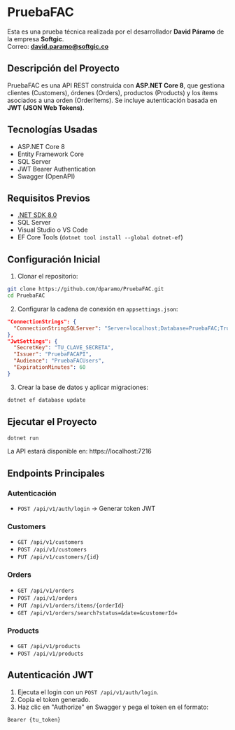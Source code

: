 
# PruebaFAC

Esta es una prueba técnica realizada por el desarrollador **David Páramo** de la empresa **Softgic**.  
Correo: **david.paramo@softgic.co**

## Descripción del Proyecto

PruebaFAC es una API REST construida con **ASP.NET Core 8**, que gestiona clientes (Customers), órdenes (Orders), productos (Products) y los ítems asociados a una orden (OrderItems). Se incluye autenticación basada en **JWT (JSON Web Tokens)**.

## Tecnologías Usadas

- ASP.NET Core 8
- Entity Framework Core
- SQL Server
- JWT Bearer Authentication
- Swagger (OpenAPI)

## Requisitos Previos

- [.NET SDK 8.0](https://dotnet.microsoft.com/download)
- SQL Server
- Visual Studio o VS Code
- EF Core Tools (`dotnet tool install --global dotnet-ef`)

## Configuración Inicial

1. Clonar el repositorio:

```bash
git clone https://github.com/dparamo/PruebaFAC.git
cd PruebaFAC
```

2. Configurar la cadena de conexión en `appsettings.json`:

```json
"ConnectionStrings": {
  "ConnectionStringSQLServer": "Server=localhost;Database=PruebaFAC;Trusted_Connection=True;TrustServerCertificate=True;"
},
"JwtSettings": {
  "SecretKey": "TU_CLAVE_SECRETA",
  "Issuer": "PruebaFACAPI",
  "Audience": "PruebaFACUsers",
  "ExpirationMinutes": 60
}
```

3. Crear la base de datos y aplicar migraciones:

```bash
dotnet ef database update
```

## Ejecutar el Proyecto

```bash
dotnet run
```

La API estará disponible en: https://localhost:7216

## Endpoints Principales

### Autenticación
- `POST /api/v1/auth/login` → Generar token JWT

### Customers
- `GET /api/v1/customers`
- `POST /api/v1/customers`
- `PUT /api/v1/customers/{id}`

### Orders
- `GET /api/v1/orders`
- `POST /api/v1/orders`
- `PUT /api/v1/orders/items/{orderId}`
- `GET /api/v1/orders/search?status=&date=&customerId=`

### Products
- `GET /api/v1/products`
- `POST /api/v1/products`

## Autenticación JWT

1. Ejecuta el login con un `POST /api/v1/auth/login`.
2. Copia el token generado.
3. Haz clic en "Authorize" en Swagger y pega el token en el formato:

```
Bearer {tu_token}
```
